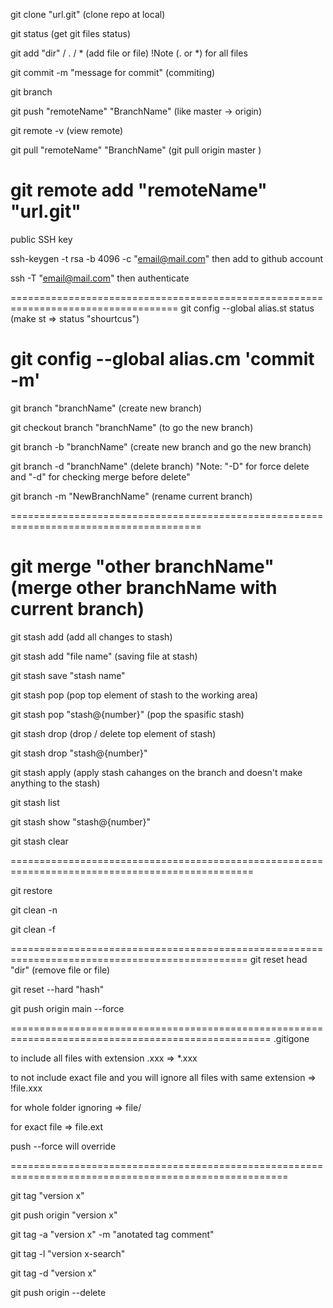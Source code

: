 git clone "url.git" (clone repo at local)

git status (get git files status)

git add "dir" / . / * (add file or file) !Note (. or *) for all files

git commit -m "message for commit" (commiting)

git branch 

git push "remoteName" "BranchName" (like master -> origin)

git remote -v (view remote)

git pull "remoteName" "BranchName" (git pull origin master )


git remote add "remoteName" "url.git" 
=================================================================================
public SSH key 

ssh-keygen -t rsa -b 4096 -c "email@mail.com" 
then add to github account 

ssh -T "email@mail.com"
then authenticate

===================================================================================
git config --global alias.st status (make st => status "shourtcus")

git config --global alias.cm 'commit -m'
====================================================================================

git branch "branchName" (create new branch)

git checkout branch "branchName" (to go the new branch)

git branch -b "branchName" (create new branch and go the new branch)

git branch -d "branchName" (delete branch) "Note: "-D" for force delete and "-d" for checking merge before delete"

git branch -m "NewBranchName" (rename current branch)

=======================================================================================

git merge "other branchName" (merge other branchName with current branch)
===========================================================

git stash add (add all changes to stash)

git stash add "file name" (saving file at stash)

git stash save "stash name"

git stash pop (pop top element of stash to the working area)

git stash pop "stash@{number}" (pop the spasific stash)

git stash drop (drop / delete top element of stash)

git stash drop "stash@{number}"

git stash apply (apply stash cahanges on the branch and doesn't make anything to the stash)

git stash list   

git stash show "stash@{number}"

git stash clear

================================================================================================

git restore 

git clean -n 

git clean -f

===============================================================================================
git reset head "dir" (remove file or file)

git reset --hard "hash"

git push origin main --force 

===================================================================================================
.gitigone 

to include all files with extension .xxx => *.xxx

to not include exact file and you will ignore all files with same extension => !file.xxx

for whole folder ignoring => file/

for exact file => file.ext

push --force will override 

======================================================================================================

git tag "version x"

git push origin "version x"

git tag -a "version x" -m "anotated tag comment"

git tag -l "version x-search"

git tag -d "version x"

git push origin --delete
